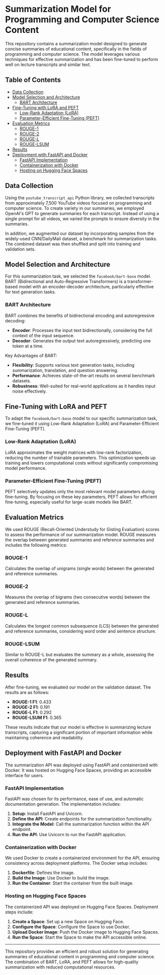 # Summarization Model for Programming and Computer Science Content

This repository contains a summarization model designed to generate concise summaries of educational content, specifically in the fields of programming and computer science. The model leverages various techniques for effective summarization and has been fine-tuned to perform well on lecture transcripts and similar text.

## Table of Contents
- [Data Collection](#data-collection)
- [Model Selection and Architecture](#model-selection-and-architecture)
  - [BART Architecture](#bart-architecture)
- [Fine-Tuning with LoRA and PEFT](#fine-tuning-with-lora-and-peft)
  - [Low-Rank Adaptation (LoRA)](#low-rank-adaptation-lora)
  - [Parameter-Efficient Fine-Tuning (PEFT)](#parameter-efficient-fine-tuning-peft)
- [Evaluation Metrics](#evaluation-metrics)
  - [ROUGE-1](#rouge-1)
  - [ROUGE-2](#rouge-2)
  - [ROUGE-L](#rouge-l)
  - [ROUGE-LSUM](#rouge-lsum)
- [Results](#results)
- [Deployment with FastAPI and Docker](#deployment-with-fastapi-and-docker)
  - [FastAPI Implementation](#fastapi-implementation)
  - [Containerization with Docker](#containerization-with-docker)
  - [Hosting on Hugging Face Spaces](#hosting-on-hugging-face-spaces)

## Data Collection

Using the `youtube_transcript_api` Python library, we collected transcripts from approximately 7,500 YouTube videos focused on programming and computer science. To create variety in our summaries, we employed OpenAI's GPT to generate summaries for each transcript. Instead of using a single prompt for all videos, we varied the prompts to ensure diversity in the summaries.

In addition, we augmented our dataset by incorporating samples from the widely-used CNN/DailyMail dataset, a benchmark for summarization tasks. The combined dataset was then shuffled and split into training and validation sets.

## Model Selection and Architecture

For this summarization task, we selected the `facebook/bart-base` model. BART (Bidirectional and Auto-Regressive Transformers) is a transformer-based model with an encoder-decoder architecture, particularly effective for text generation tasks.

### BART Architecture

BART combines the benefits of bidirectional encoding and autoregressive decoding:
- **Encoder**: Processes the input text bidirectionally, considering the full context of the input sequence.
- **Decoder**: Generates the output text autoregressively, predicting one token at a time.

Key Advantages of BART:
- **Flexibility**: Supports various text generation tasks, including summarization, translation, and question answering.
- **Performance**: Achieves state-of-the-art results on several benchmark datasets.
- **Robustness**: Well-suited for real-world applications as it handles input noise effectively.

## Fine-Tuning with LoRA and PEFT

To adapt the `facebook/bart-base` model to our specific summarization task, we fine-tuned it using Low-Rank Adaptation (LoRA) and Parameter-Efficient Fine-Tuning (PEFT).

### Low-Rank Adaptation (LoRA)

LoRA approximates the weight matrices with low-rank factorization, reducing the number of trainable parameters. This optimization speeds up training and lowers computational costs without significantly compromising model performance.

### Parameter-Efficient Fine-Tuning (PEFT)

PEFT selectively updates only the most relevant model parameters during fine-tuning. By focusing on these key parameters, PEFT allows for efficient fine-tuning, especially useful for large-scale models like BART.

## Evaluation Metrics

We used ROUGE (Recall-Oriented Understudy for Gisting Evaluation) scores to assess the performance of our summarization model. ROUGE measures the overlap between generated summaries and reference summaries and includes the following metrics:

### ROUGE-1

Calculates the overlap of unigrams (single words) between the generated and reference summaries.

### ROUGE-2

Measures the overlap of bigrams (two consecutive words) between the generated and reference summaries.

### ROUGE-L

Calculates the longest common subsequence (LCS) between the generated and reference summaries, considering word order and sentence structure.

### ROUGE-LSUM

Similar to ROUGE-L but evaluates the summary as a whole, assessing the overall coherence of the generated summary.

## Results

After fine-tuning, we evaluated our model on the validation dataset. The results are as follows:

- **ROUGE-1 F1**: 0.433
- **ROUGE-2 F1**: 0.191
- **ROUGE-L F1**: 0.292
- **ROUGE-LSUM F1**: 0.365

These results indicate that our model is effective in summarizing lecture transcripts, capturing a significant portion of important information while maintaining coherence and readability.

## Deployment with FastAPI and Docker

The summarization API was deployed using FastAPI and containerized with Docker. It was hosted on Hugging Face Spaces, providing an accessible interface for users.

### FastAPI Implementation

FastAPI was chosen for its performance, ease of use, and automatic documentation generation. The implementation includes:

1. **Setup**: Install FastAPI and Uvicorn.
2. **Define the API**: Create endpoints for the summarization functionality.
3. **Integrate the Model**: Call the summarization function within the API endpoint.
4. **Run the API**: Use Uvicorn to run the FastAPI application.

### Containerization with Docker

We used Docker to create a containerized environment for the API, ensuring consistency across deployment platforms. The Docker setup includes:

1. **Dockerfile**: Defines the image.
2. **Build the Image**: Use Docker to build the image.
3. **Run the Container**: Start the container from the built image.

### Hosting on Hugging Face Spaces

The containerized API was deployed on Hugging Face Spaces. Deployment steps include:

1. **Create a Space**: Set up a new Space on Hugging Face.
2. **Configure the Space**: Configure the Space to use Docker.
3. **Upload Docker Image**: Push the Docker image to Hugging Face Spaces.
4. **Run the Space**: Start the Space to make the API accessible online.

---

This repository provides an efficient and robust solution for generating summaries of educational content in programming and computer science. The combination of BART, LoRA, and PEFT allows for high-quality summarization with reduced computational resources.
